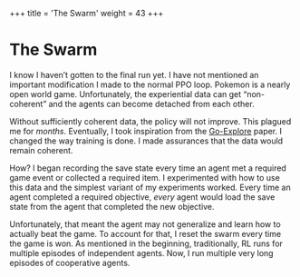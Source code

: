 +++
title = 'The Swarm'
weight = 43
+++

# The Swarm

I know I haven’t gotten to the final run yet. I have not mentioned an important modification I made to the normal PPO loop. Pokemon is a nearly open world game. Unfortunately, the experiential data can get “non-coherent” and the agents can become detached from each other. 

Without sufficiently coherent data, the policy will not improve. This plagued me for *months*. Eventually, I took inspiration from the [Go-Explore](https://arxiv.org/abs/1901.10995) paper. I changed the way training is done. I made assurances that the data would remain coherent. 

How? I began recording the save state every time an agent met a required game event or collected a required item. I experimented with how to use this data and the simplest variant of my experiments worked. Every time an agent completed a required objective, *every* agent would load the save state from the agent that completed the new objective.

Unfortunately, that meant the agent may not generalize and learn how to actually beat the game. To account for that, I reset the swarm every time the game is won. As mentioned in the beginning, traditionally, RL runs for multiple episodes of independent agents. Now, I run multiple very long episodes of cooperative agents.

